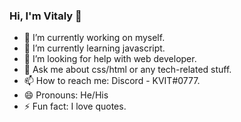 ### Hi, I'm Vitaly 👋

- 🔭 I’m currently working on myself.
- 🌱 I’m currently learning javascript.
- 🤔 I’m looking for help with web developer.
- 💬 Ask me about css/html or any tech-related stuff.
- 📫 How to reach me: Discord - KVIT#0777.
- 😄 Pronouns: He/His
- ⚡ Fun fact: I love quotes.
